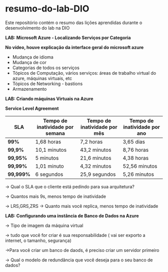 # resumo-do-lab-DIO
Este repositório contém o resumo das lições aprendidas durante o desenvolvimento do lab na DIO

**LAB: Microsoft Azure - Localizando Serviços por Categoria**

**No vídeo, houve explicação da interface geral do microsoft azure**

- Mudança de idioma
- Mudança de cor
- Categorias de todos os serviços
- Tópicos de Computação, vários serviços: áreas de trabalho virtual do azure, máquinas virtuais, etc
- Tópicos de Networking -  bastions
- Armazenamento

**LAB: Criando máquinas Virtuais na Azure**

**Service Level Agreement**

| **SLA** | **Tempo de inatividade por semana** | **Tempo de inatividade por mês** | **Tempo de inatividade por ano** |
| --- | --- | --- | --- |
| **99%** | 1,68 horas | 7,2 horas | 3,65 dias |
| **99,9%** | 10,1 minutos | 43,2 minutos | 8,76 horas |
| **99,95%** | 5 minutos | 21,6 minutos | 4,38 horas |
| **99,99%** | 1,01 minuto | 4,32 minutos | 52,56 minutos |
| **99,999%** | 6 segundos | 25,9 segundos | 5,26 minutos |

→ Qual o SLA  que o cliente está pedindo para sua arquitetura? 

→ Quantos mais 9s, menos tempo de inatividade 

→ LRS,GRS,ZRS → Quanto mais você replica, menos tempo de inatividade


**LAB: Configurando uma instância de Banco de Dados na Azure**

→ Tipo de imagem da máquina virtual 

→ tudo que você for criar é sua responsabilidade ( vai ser exporto a internet, o tamanho, segurança)

→Para você criar um banco de daods, é preciso criar um servidor primeiro

→ Qual o modelo de redundância que você deseja para o seu banco de dados?
